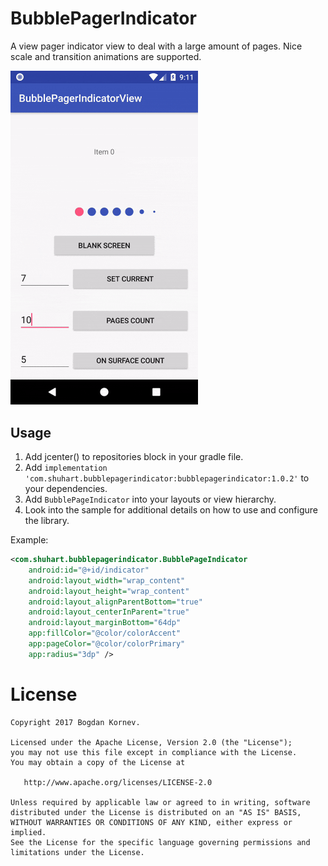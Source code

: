 # BubblePagerIndicator
A view pager indicator view to deal with a large amount of pages. Nice scale and transition animations are supported.

<img src="/images/sample.gif" alt="Sample" width="300px" />

Usage
-----

1. Add jcenter() to repositories block in your gradle file.
2. Add `implementation 'com.shuhart.bubblepagerindicator:bubblepagerindicator:1.0.2'` to your dependencies.
2. Add `BubblePageIndicator` into your layouts or view hierarchy.
3. Look into the sample for additional details on how to use and configure the library.

Example:

```xml
<com.shuhart.bubblepagerindicator.BubblePageIndicator
	android:id="@+id/indicator"
	android:layout_width="wrap_content"
	android:layout_height="wrap_content"
	android:layout_alignParentBottom="true"
	android:layout_centerInParent="true"
	android:layout_marginBottom="64dp"
	app:fillColor="@color/colorAccent"
	app:pageColor="@color/colorPrimary"
	app:radius="3dp" />

```
License
=======

    Copyright 2017 Bogdan Kornev.

    Licensed under the Apache License, Version 2.0 (the "License");
    you may not use this file except in compliance with the License.
    You may obtain a copy of the License at

       http://www.apache.org/licenses/LICENSE-2.0

    Unless required by applicable law or agreed to in writing, software
    distributed under the License is distributed on an "AS IS" BASIS,
    WITHOUT WARRANTIES OR CONDITIONS OF ANY KIND, either express or implied.
    See the License for the specific language governing permissions and
    limitations under the License.
